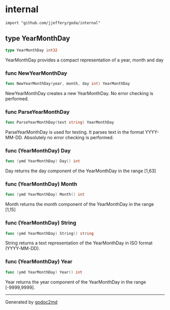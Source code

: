 
# internal
    import "github.com/jjeffery/goda/internal"







## type YearMonthDay
``` go
type YearMonthDay int32
```
YearMonthDay provides a compact representation of a year, month and day









### func NewYearMonthDay
``` go
func NewYearMonthDay(year, month, day int) YearMonthDay
```
NewYearMonthDay creates a new YearMonthDay. No error checking is performed.


### func ParseYearMonthDay
``` go
func ParseYearMonthDay(text string) YearMonthDay
```
ParseYearMonthDay is used for testing. It parses text in the format YYYY-MM-DD.
Absolutely no error checking is performed.




### func (YearMonthDay) Day
``` go
func (ymd YearMonthDay) Day() int
```
Day returns the day component of the YearMonthDay in the range [1,63]



### func (YearMonthDay) Month
``` go
func (ymd YearMonthDay) Month() int
```
Month returns the month component of the YearMonthDay in the range [1,15]



### func (YearMonthDay) String
``` go
func (ymd YearMonthDay) String() string
```
String returns a text representation of the YearMonthDay in ISO format (YYYY-MM-DD).



### func (YearMonthDay) Year
``` go
func (ymd YearMonthDay) Year() int
```
Year returns the year component of the YearMonthDay in the range [-9999,9999].









- - -
Generated by [godoc2md](http://godoc.org/github.com/davecheney/godoc2md)
